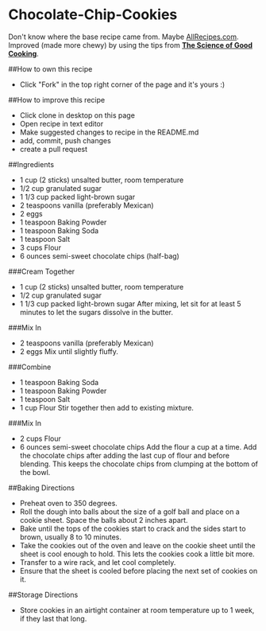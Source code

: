 # Chocolate-Chip-Cookies
Don't know where the base recipe came from. Maybe [AllRecipes.com](www.allrecipes.com). Improved (made more chewy) by using the tips from [__The Science of Good Cooking__](https://www.amazon.com/Science-Cooking-Cooks-Illustrated-Cookbooks/dp/1933615982).

##How to own this recipe
- Click "Fork" in the top right corner of the page and it's yours :)

##How to improve this recipe
- Click clone in desktop on this page
- Open recipe in text editor
- Make suggested changes to recipe in the README.md
- add, commit, push changes
- create a pull request

##Ingredients
- 1 cup (2 sticks) unsalted butter, room temperature
- 1/2 cup granulated sugar
- 1 1/3 cup packed light-brown sugar
- 2 teaspoons vanilla (preferably Mexican)
- 2 eggs
- 1 teaspoon Baking Powder
- 1 teaspoon Baking Soda
- 1 teaspoon Salt
- 3 cups Flour
- 6 ounces semi-sweet chocolate chips (half-bag)

###Cream Together
- 1 cup (2 sticks) unsalted butter, room temperature
- 1/2 cup granulated sugar
- 1 1/3 cup packed light-brown sugar
After mixing, let sit for at least 5 minutes to let the sugars dissolve in the butter.

###Mix In
- 2 teaspoons vanilla (preferably Mexican)
- 2 eggs
Mix until slightly fluffy.

###Combine
- 1 teaspoon Baking Soda
- 1 teaspoon Baking Powder
- 1 teaspoon Salt
- 1 cup Flour
Stir together then add to existing mixture.

###Mix In
- 2 cups Flour
- 6 ounces semi-sweet chocolate chips
Add the flour a cup at a time. Add the chocolate chips after adding the last cup of flour and before blending. This keeps the chocolate chips from clumping at the bottom of the bowl.

##Baking Directions
- Preheat oven to 350 degrees.
- Roll the dough into balls about the size of a golf ball and place on a cookie sheet. Space the balls about 2 inches apart.
- Bake until the tops of the cookies start to crack and the sides start to brown, usually 8 to 10 minutes.
- Take the cookies out of the oven and leave on the cookie sheet until the sheet is cool enough to hold. This lets the cookies cook a little bit more.
- Transfer to a wire rack, and let cool completely.
- Ensure that the sheet is cooled before placing the next set of cookies on it. 

##Storage Directions
- Store cookies in an airtight container at room temperature up to 1 week, if they last that long.
